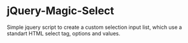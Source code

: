 # jQuery-Magic-Select
Simple jquery script to create a custom selection input list, which use a standart HTML select tag, options and values.
